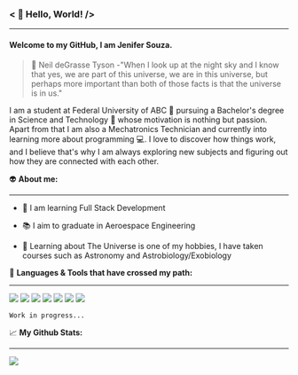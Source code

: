 ###  < :wave: Hello, World! />
------------
#### Welcome to my GitHub, I am Jenifer Souza.


> :milky_way:  Neil deGrasse Tyson -"When I look up at the night sky and I know that yes, we are part of this universe, we are in this universe, but perhaps more important than both of those facts is that the universe is in us."

I am a student at  Federal University of ABC :office: pursuing a Bachelor's degree in Science and Technology :microscope: whose motivation is nothing but passion. Apart from that I am also a Mechatronics Technician and currently into learning more about programming :computer:. I love to discover how things work, and I believe that's why I am always exploring new subjects and figuring out how they are connected with each other.


:alien:  **About me:**

------------

- :seedling:   I am learning Full Stack Development 

- :books: I aim to graduate in Aeroespace Engineering

- :telescope: Learning about The Universe is one of my hobbies, I have taken courses such as Astronomy and Astrobiology/Exobiology


:wrench: **Languages & Tools that have crossed my path:**

------------
![](https://img.shields.io/badge/Python-14354C?style=for-the-badge&logo=python&logoColor=white) 
![](https://img.shields.io/badge/HTML5-E34F26?style=for-the-badge&logo=html5&logoColor=white) 
![](https://img.shields.io/badge/CSS3-1572B6?style=for-the-badge&logo=css3&logoColor=white) 
![](https://img.shields.io/badge/JavaScript-F7DF1E?style=for-the-badge&logo=javascript&logoColor=black) 
![](https://img.shields.io/badge/Kotlin-0095D5?&style=for-the-badge&logo=kotlin&logoColor=white) 
![](https://img.shields.io/badge/Git-F05032?style=for-the-badge&logo=git&logoColor=white) ![](https://img.shields.io/badge/-ReactJs-61DAFB?&style=for-the-badge&logo=react&logoColor=black)



`Work in progress...`

:chart_with_upwards_trend:  **My Github Stats:**

------------

<img align="center" src="https://github-readme-stats.vercel.app/api/top-langs/?username=jeniferss&theme=radical" />
